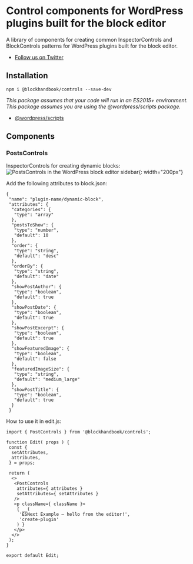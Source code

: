 # Control components for WordPress plugins built for the block editor

A library of components for creating common InspectorControls and BlockControls patterns for WordPress plugins built for the block editor.

* [Follow us on Twitter](https://twitter.com/blockhandbook)

## Installation

```
npm i @blockhandbook/controls --save-dev
```

_This package assumes that your code will run in an ES2015+ environment._  
_This package assumes you are using the @wordpress/scripts package._

* [@wordpress/scripts](https://www.npmjs.com/package/@wordpress/scripts)

## Components

### PostsControls

InspectorControls for creating dynamic blocks:  
![PostsControls in the WordPress block editor sidebar](https://blockhandbook.com/wp-content/uploads/2020/05/Screen-Shot-2020-05-05-at-6.20.05-PM.png){: width="200px"}

Add the following attributes to block.json:

```
{
 "name": "plugin-name/dynamic-block",
 "attributes": {
  "categories": {
   "type": "array"
  },
  "postsToShow": {
   "type": "number",
   "default": 10
  },
  "order": {
   "type": "string",
   "default": "desc"
  },
  "orderBy": {
   "type": "string",
   "default": "date"
  },
  "showPostAuthor": {
   "type": "boolean",
   "default": true
  },
  "showPostDate": {
   "type": "boolean",
   "default": true
  },
  "showPostExcerpt": {
   "type": "boolean",
   "default": true
  },
  "showFeaturedImage": {
   "type": "boolean",
   "default": false
  },
  "featuredImageSize": {
   "type": "string",
   "default": "medium_large"
  },
  "showPostTitle": {
   "type": "boolean",
   "default": true
  }
 }
```

How to use it in edit.js:

```
import { PostControls } from '@blockhandbook/controls';

function Edit( props ) {
 const {
  setAttributes,
  attributes,
 } = props;

 return (
  <>
   <PostControls
    attributes={ attributes }
    setAttributes={ setAttributes }
   />
   <p className={ className }>
    { __(
     'ESNext Example – hello from the editor!',
     'create-plugin'
    ) }
   </p>
  </>
 );
}

export default Edit;
```
